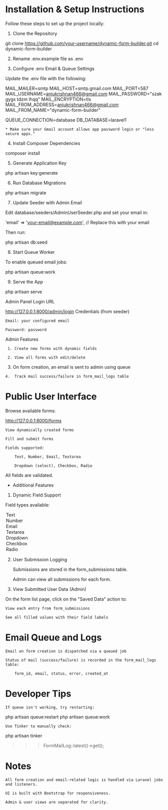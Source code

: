 # Installation & Setup Instructions

Follow these steps to set up the project locally:
  1. Clone the Repository

git clone https://github.com/your-username/dynamic-form-builder.git
cd dynamic-form-builder

  2. Rename .env.example file as .env

 
  3. Configure .env Email & Queue Settings

Update the .env file with the following:

MAIL_MAILER=smtp
MAIL_HOST=smtp.gmail.com
MAIL_PORT=587
MAIL_USERNAME=anjukrishnan466@gmail.com
MAIL_PASSWORD="szak gygx tdzm lhqq"
MAIL_ENCRYPTION=tls
MAIL_FROM_ADDRESS=anjukrishnan466@gmail.com
MAIL_FROM_NAME="dynamic-form-builder"

QUEUE_CONNECTION=database
DB_DATABASE=laravel1

    * Make sure your Gmail account allows app password login or "less secure apps."

  4. Install Composer Dependencies

composer install

  5. Generate Application Key

php artisan key:generate

  6. Run Database Migrations

php artisan migrate

  7. Update Seeder with Admin Email

Edit database/seeders/AdminUserSeeder.php and set your email in:

'email' => 'your-email@example.com', // Replace this with your email

Then run:

php artisan db:seed

  8. Start Queue Worker

To enable queued email jobs:

php artisan queue:work

  9. Serve the App

php artisan serve

  Admin Panel
Login URL

http://127.0.0.1:8000/admin/login
Credentials (from seeder)

    Email: your configured email

    Password: password

Admin Features

     1. Create new forms with dynamic fields

     2. View all forms with edit/delete

   3.  On form creation, an email is sent to admin using queue

    4.  Track mail success/failure in form_mail_logs table

# Public User Interface

Browse available forms:

http://127.0.0.1:8000/forms

    View dynamically created forms

    Fill and submit forms

    Fields supported:

        Text, Number, Email, Textarea

        Dropdown (select), Checkbox, Radio

All fields are validated.
* Additional Features
1. Dynamic Field Support

Field types available:

<option value="text">Text</option>
<option value="number">Number</option>
<option value="email">Email</option>
<option value="textarea">Textarea</option>
<option value="select">Dropdown</option>
<option value="checkbox">Checkbox</option>
<option value="radio">Radio</option>

2. User Submission Logging

    Submissions are stored in the form_submissions table.

    Admin can view all submissions for each form.

3. View Submitted User Data (Admin)

On the form list page, click on the "Saved Data" action to:

    View each entry from form_submissions

    See all filled values with their field labels

  # Email Queue and Logs

    Email on form creation is dispatched via a queued job

    Status of mail (success/failure) is recorded in the form_mail_logs table:

        form_id, email, status, error, created_at

 # Developer Tips

    If queue isn't working, try restarting:

php artisan queue:restart
php artisan queue:work

    Use Tinker to manually check:

php artisan tinker
>>> FormMailLog::latest()->get();

# Notes

    All form creation and email-related logic is handled via Laravel jobs and listeners.

    UI is built with Bootstrap for responsiveness.

    Admin & user views are separated for clarity.
